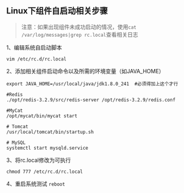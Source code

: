## Linux下组件自启动相关步骤

> 注意：如果出现组件未成功启动的情况，使用`cat /var/log/messages|grep rc.local`查看相关日志

1、编辑系统自启动脚本
```
vim /etc/rc.d/rc.local
```  
2、添加相关组件启动命令以及所需的环境变量（如JAVA_HOME）
```
export JAVA_HOME=/usr/local/java/jdk1.8.0_241  #必须得加上这个才行

#Redis
./opt/redis-3.2.9/src/redis-server /opt/redis-3.2.9/redis.conf

#MyCat
/opt/mycat/bin/mycat start

# Tomcat
/usr/local/tomcat/bin/startup.sh

# MySQL
systemctl start mysqld.service
```
3、将rc.local修改为可执行
```
chmod 777 /etc/rc.d/rc.local
```
4、重启系统测试
`reboot`